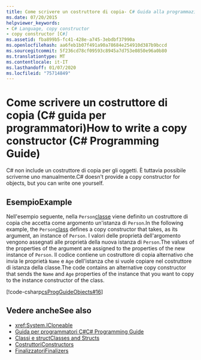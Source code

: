 ```yaml
---
title: Come scrivere un costruttore di copia- C# Guida alla programmazione
ms.date: 07/20/2015
helpviewer_keywords:
- C# Language, copy constructor
- copy constructor [C#]
ms.assetid: fba899b5-fc41-428e-a745-3ebdbf37990a
ms.openlocfilehash: aa6feb1b07f491a90a78684e254910d387b9bccd
ms.sourcegitcommit: 5f236cd78cf09593c8945a7d753e0850e96a0b80
ms.translationtype: MT
ms.contentlocale: it-IT
ms.lasthandoff: 01/07/2020
ms.locfileid: "75714849"
---
```

# <a name="how-to-write-a-copy-constructor-c-programming-guide"></a><span data-ttu-id="5c361-102">Come scrivere un costruttore di copia (C# guida per programmatori)</span><span class="sxs-lookup"><span data-stu-id="5c361-102">How to write a copy constructor (C# Programming Guide)</span></span>
<span data-ttu-id="5c361-103">C# non include un costruttore di copia per gli oggetti. È tuttavia possibile scriverne uno manualmente.</span><span class="sxs-lookup"><span data-stu-id="5c361-103">C# doesn't provide a copy constructor for objects, but you can write one yourself.</span></span>  
  
## <a name="example"></a><span data-ttu-id="5c361-104">Esempio</span><span class="sxs-lookup"><span data-stu-id="5c361-104">Example</span></span>  
 <span data-ttu-id="5c361-105">Nell'esempio seguente, nella `Person`[classe](../../language-reference/keywords/class.md) viene definito un costruttore di copia che accetta come argomento un'istanza di `Person`.</span><span class="sxs-lookup"><span data-stu-id="5c361-105">In the following example, the `Person`[class](../../language-reference/keywords/class.md) defines a copy constructor that takes, as its argument, an instance of `Person`.</span></span> <span data-ttu-id="5c361-106">I valori delle proprietà dell'argomento vengono assegnati alle proprietà della nuova istanza di `Person`.</span><span class="sxs-lookup"><span data-stu-id="5c361-106">The values of the properties of the argument are assigned to the properties of the new instance of `Person`.</span></span> <span data-ttu-id="5c361-107">Il codice contiene un costruttore di copia alternativo che invia le proprietà `Name` e `Age` dell'istanza che si vuole copiare nel costruttore di istanza della classe.</span><span class="sxs-lookup"><span data-stu-id="5c361-107">The code contains an alternative copy constructor that sends the `Name` and `Age` properties of the instance that you want to copy to the instance constructor of the class.</span></span>  
  
 [!code-csharp[csProgGuideObjects#16](~/samples/snippets/csharp/VS_Snippets_VBCSharp/csProgGuideObjects/CS/Objects.cs#16)]  
  
## <a name="see-also"></a><span data-ttu-id="5c361-108">Vedere anche</span><span class="sxs-lookup"><span data-stu-id="5c361-108">See also</span></span>

- <xref:System.ICloneable>
- [<span data-ttu-id="5c361-109">Guida per programmatori C#</span><span class="sxs-lookup"><span data-stu-id="5c361-109">C# Programming Guide</span></span>](../index.md)
- [<span data-ttu-id="5c361-110">Classi e struct</span><span class="sxs-lookup"><span data-stu-id="5c361-110">Classes and Structs</span></span>](./index.md)
- [<span data-ttu-id="5c361-111">Costruttori</span><span class="sxs-lookup"><span data-stu-id="5c361-111">Constructors</span></span>](./constructors.md)
- [<span data-ttu-id="5c361-112">Finalizzatori</span><span class="sxs-lookup"><span data-stu-id="5c361-112">Finalizers</span></span>](./destructors.md)
